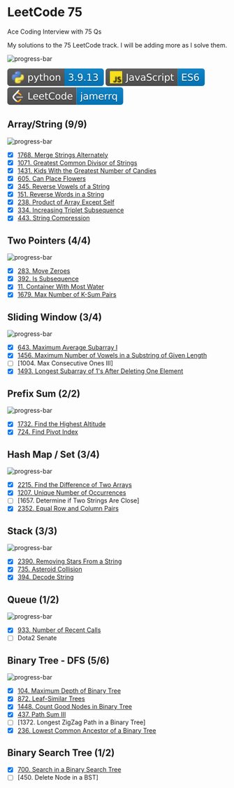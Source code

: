 # LeetCode 75

Ace Coding Interview with 75 Qs

My solutions to the 75 LeetCode track. I will be adding more as I solve them.

![progress-bar](https://progress-bar.dev/41/?title=done&width=400)

![Python3](./lib/badges/python.svg)
![JavaScript](./lib/badges/js.svg)
[![LeetCode](./lib/badges/leetcode.svg)](https://leetcode.com/jamerrq/)

## Array/String (9/9)

![progress-bar](https://progress-bar.dev/100/?title=done&width=400)

- [X] [1768. Merge Strings Alternately](./src/array-string/1768/solution.py)
- [X] [1071. Greatest Common Divisor of Strings](./src/array-string/1071/solution.py)
- [X] [1431. Kids With the Greatest Number of Candies](./src/array-string/1431/solution.py)
- [X] [605. Can Place Flowers](./src/array-string/605/solution.py)
- [X] [345. Reverse Vowels of a String](./src/array-string/345/solution.py)
- [X] [151. Reverse Words in a String](./src/array-string/151/solution.py)
- [X] [238. Product of Array Except Self](./src/array-string/238/solution.py)
- [X] [334. Increasing Triplet Subsequence](./src/array-string/334/solution.py)
- [X] [443. String Compression](./src/array-string/443/solution.py)

## Two Pointers (4/4)

![progress-bar](https://progress-bar.dev/100/?title=done&width=400)

- [X] [283. Move Zeroes](./src/two-pointers/283/solution.py)
- [X] [392. Is Subsequence](./src/two-pointers/392/solution.py)
- [X] [11. Container With Most Water](./src/two-pointers/11/solution.py)
- [X] [1679. Max Number of K-Sum Pairs](./src/two-pointers/1679/solution.py)

## Sliding Window (3/4)

![progress-bar](https://progress-bar.dev/75/?title=done&width=400)

- [X] [643. Maximum Average Subarray I](./src/sliding-window/643/solution.py)
- [X] [1456. Maximum Number of Vowels in a Substring of Given Length](./src/sliding-window/1456/solution.py)
- [ ] [1004. Max Consecutive Ones III]
- [X] [1493. Longest Subarray of 1's After Deleting One Element](./src/sliding-window/1493/solution.py)

## Prefix Sum (2/2)

![progress-bar](https://progress-bar.dev/100/?title=done&width=400)

- [X] [1732. Find the Highest Altitude](./src/prefix-sum/1732/solution.py)
- [X] [724. Find Pivot Index](./src/prefix-sum/724/solution.py)

## Hash Map / Set (3/4)

![progress-bar](https://progress-bar.dev/75/?title=done&width=400)

- [X] [2215. Find the Difference of Two Arrays](./src/hash-map-set/2215/solution.py)
- [X] [1207. Unique Number of Occurrences](./src/hash-map-set/1207/solution.py)
- [ ] [1657. Determine if Two Strings Are Close]
- [X] [2352. Equal Row and Column Pairs](./src/hash-map-set/2352/solution.py)

## Stack (3/3)

![progress-bar](https://progress-bar.dev/100/?title=done&width=400)

- [X] [2390. Removing Stars From a String](./src/stack/2390/solution.py)
- [X] [735. Asteroid Collision](./src/stack/735/solution.py)
- [X] [394. Decode String](./src/stack/394/solution.js)

## Queue (1/2)

![progress-bar](https://progress-bar.dev/50/?title=done&width=400)

- [X] [933. Number of Recent Calls](./src/queue/933/solution.py)
- [ ] Dota2 Senate

## Binary Tree - DFS (5/6)

![progress-bar](https://progress-bar.dev/83/?title=done&width=400)

- [X] [104. Maximum Depth of Binary Tree](./src/binary-tree-dfs/104/solution.py)
- [X] [872. Leaf-Similar Trees](./src/binary-tree-dfs/872/solution.py)
- [X] [1448. Count Good Nodes in Binary Tree](./src/binary-tree-dfs/1448/solution.py)
- [X] [437. Path Sum III](./src/binary-tree-dfs/437/solution.py)
- [ ] [1372. Longest ZigZag Path in a Binary Tree]
- [X] [236. Lowest Common Ancestor of a Binary Tree](./src/binary-tree-dfs/236/solution.py)

## Binary Search Tree (1/2)

- [X] [700. Search in a Binary Search Tree](./src/binary-search-tree/700/solution.py)
- [ ] [450. Delete Node in a BST]
